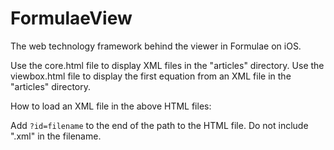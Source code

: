 FormulaeView
============

The web technology framework behind the viewer in Formulae on iOS.

Use the core.html file to display XML files in the "articles" directory.
Use the viewbox.html file to display the first equation from an XML file in the "articles" directory.

How to load an XML file in the above HTML files:

Add `?id=filename` to the end of the path to the HTML file. Do not include ".xml" in the filename.
